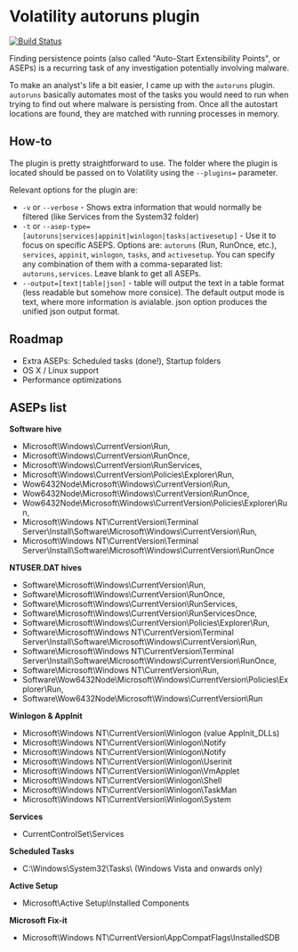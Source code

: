 # Volatility autoruns plugin

[![Build Status](https://travis-ci.com/tomchop/volatility-autoruns.svg?branch=master)](https://travis-ci.com/tomchop/volatility-autoruns)



Finding persistence points (also called "Auto-Start Extensibility Points", or ASEPs) is a recurring task of any investigation potentially involving malware.

To make an analyst's life a bit easier, I came up with the `autoruns` plugin. `autoruns` basically automates most of the tasks you would need to run when trying to find out where malware is persisting from. Once all the autostart locations are found, they are matched with running processes in memory.

## How-to

The plugin is pretty straightforward to use. The folder where the plugin is located should be passed on to Volatility using the `--plugins=` parameter.

Relevant options for the plugin are:

* `-v` or `--verbose` - Shows extra information that would normally be filtered (like Services from the System32 folder)
* `-t` or `--asep-type=[autoruns|services|appinit|winlogon|tasks|activesetup]` - Use it to focus on specific ASEPS. Options are: `autoruns` (Run, RunOnce, etc.), `services`, `appinit`, `winlogon`, `tasks`, and `activesetup`. You can specify any combination of them with a comma-separated list: `autoruns,services`. Leave blank to get all ASEPs.
* `--output=[text|table|json]` - table will output the text in a table format (less readable but somehow more consice). The default output mode is text, where more information is avialable. json option produces the unified json output format. 

## Roadmap

* Extra ASEPs: Scheduled tasks (done!), Startup folders
* OS X / Linux support
* Performance optimizations

## ASEPs list

**Software hive**

* Microsoft\Windows\CurrentVersion\Run,
* Microsoft\Windows\CurrentVersion\RunOnce,
* Microsoft\Windows\CurrentVersion\RunServices,
* Microsoft\Windows\CurrentVersion\Policies\Explorer\Run,
* Wow6432Node\Microsoft\Windows\CurrentVersion\Run,
* Wow6432Node\Microsoft\Windows\CurrentVersion\RunOnce,
* Wow6432Node\Microsoft\Windows\CurrentVersion\Policies\Explorer\Run,
* Microsoft\Windows NT\CurrentVersion\Terminal Server\Install\Software\Microsoft\Windows\CurrentVersion\Run,
* Microsoft\Windows NT\CurrentVersion\Terminal Server\Install\Software\Microsoft\Windows\CurrentVersion\RunOnce

**NTUSER.DAT hives**

* Software\Microsoft\Windows\CurrentVersion\Run,
* Software\Microsoft\Windows\CurrentVersion\RunOnce,
* Software\Microsoft\Windows\CurrentVersion\RunServices,
* Software\Microsoft\Windows\CurrentVersion\RunServicesOnce,
* Software\Microsoft\Windows\CurrentVersion\Policies\Explorer\Run,
* Software\Microsoft\Windows NT\CurrentVersion\Terminal Server\Install\Software\Microsoft\Windows\CurrentVersion\Run,
* Software\Microsoft\Windows NT\CurrentVersion\Terminal Server\Install\Software\Microsoft\Windows\CurrentVersion\RunOnce,
* Software\Microsoft\Windows NT\CurrentVersion\Run,
* Software\Wow6432Node\Microsoft\Windows\CurrentVersion\Policies\Explorer\Run,
* Software\Wow6432Node\Microsoft\Windows\CurrentVersion\Run

**Winlogon & AppInit**

* Microsoft\Windows NT\CurrentVersion\Winlogon (value AppInit_DLLs)
* Microsoft\Windows NT\CurrentVersion\Winlogon\Notify
* Microsoft\Windows NT\CurrentVersion\Winlogon\Notify
* Microsoft\Windows NT\CurrentVersion\Winlogon\Userinit
* Microsoft\Windows NT\CurrentVersion\Winlogon\VmApplet
* Microsoft\Windows NT\CurrentVersion\Winlogon\Shell
* Microsoft\Windows NT\CurrentVersion\Winlogon\TaskMan
* Microsoft\Windows NT\CurrentVersion\Winlogon\System

**Services**

* CurrentControlSet\Services

**Scheduled Tasks**

* C:\Windows\System32\Tasks\ (Windows Vista and onwards only)

**Active Setup**

* Microsoft\Active Setup\Installed Components

**Microsoft Fix-it**

* Microsoft\Windows NT\CurrentVersion\AppCompatFlags\InstalledSDB


